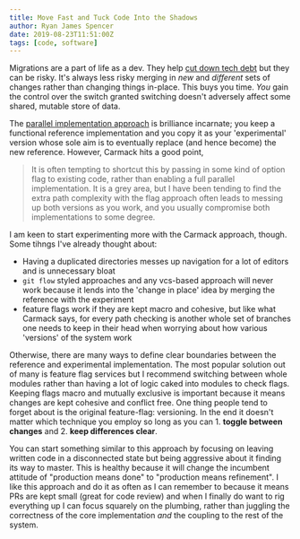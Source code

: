 ```yaml
---
title: Move Fast and Tuck Code Into the Shadows
author: Ryan James Spencer
date: 2019-08-23T11:51:00Z
tags: [code, software]
---
```


Migrations are a part of life as a dev. They help [cut down tech
debt](https://lethain.com/migrations/) but they can be risky. It's always less
risky merging in _new_ and _different_ sets of changes rather than changing
things in-place. This buys you time. _You_ gain the control over the switch
granted switching doesn't adversely affect some shared, mutable store of data.

The [parallel implementation
approach](http://sevangelatos.com/john-carmack-on-parallel-implementations/) is
brilliance incarnate; you keep a functional reference implementation and you
copy it as your 'experimental' version whose sole aim is to eventually replace
(and hence become) the new reference. However, Carmack hits a good point,

> It is often tempting to shortcut this by passing in some kind of option flag
> to existing code, rather than enabling a full parallel implementation. It is
> a grey area, but I have been tending to find the extra path complexity with
> the flag approach often leads to messing up both versions as you work, and
> you usually compromise both implementations to some degree.

I am keen to start experimenting more with the Carmack approach, though. Some
tihngs I've already thought about:

* Having a duplicated directories messes up navigation for a lot of editors and
  is unnecessary bloat
* `git flow` styled approaches and any vcs-based approach will never work
  because it lends into the 'change in place' idea by merging the reference with
  the experiment
* feature flags work if they are kept macro and cohesive, but like what Carmack
  says, for every path checking is another whole set of branches one needs to
  keep in their head when worrying about how various 'versions' of the system
  work

Otherwise, there are many ways to define clear boundaries between the reference
and experimental implementation. The most popular solution out of many is
feature flag services but I recommend switching between whole modules rather
than having a lot of logic caked into modules to check flags. Keeping flags
macro and mutually exclusive is important because it means changes are kept
cohesive and conflict free. One thing people tend to forget about is the
original feature-flag: versioning. In the end it doesn't matter which technique
you employ so long as you can 1. **toggle between changes** and 2. **keep
differences clear**.

You can start something similar to this approach by focusing on leaving written
code in a disconnected state but being aggressive about it finding its way to
master. This is healthy because it will change the incumbent attitude of
"production means done" to "production means refinement". I like this approach
and do it as often as I can remember to because it means PRs are kept small
(great for code review) and when I finally do want to rig everything up I can
focus squarely on the plumbing, rather than juggling the correctness of the core
implementation _and_ the coupling to the rest of the system.
